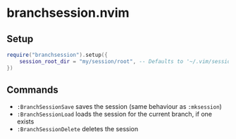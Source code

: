 # branchsession.nvim

## Setup

```lua
require("branchsession").setup({
    session_root_dir = "my/session/root", -- Defaults to '~/.vim/sessions/'
})
```

## Commands

- `:BranchSessionSave` saves the session (same behaviour as `:mksession`)
- `:BranchSessionLoad` loads the session for the current branch, if one exists
- `:BranchSessionDelete` deletes the session

